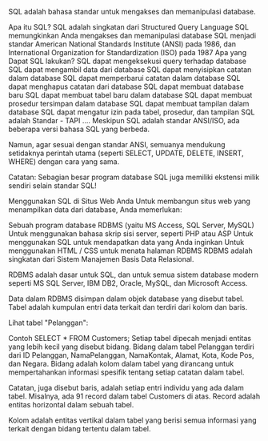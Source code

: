 SQL adalah bahasa standar untuk mengakses dan memanipulasi database.

Apa itu SQL?
SQL adalah singkatan dari Structured Query Language
SQL memungkinkan Anda mengakses dan memanipulasi database
SQL menjadi standar American National Standards Institute (ANSI) pada 1986, dan International Organization for Standardization (ISO) pada 1987
Apa yang Dapat SQL lakukan?
SQL dapat mengeksekusi query terhadap database
SQL dapat mengambil data dari database
SQL dapat menyisipkan catatan dalam database
SQL dapat memperbarui catatan dalam database
SQL dapat menghapus catatan dari database
SQL dapat membuat database baru
SQL dapat membuat tabel baru dalam database
SQL dapat membuat prosedur tersimpan dalam database
SQL dapat membuat tampilan dalam database
SQL dapat mengatur izin pada tabel, prosedur, dan tampilan
SQL adalah Standar - TAPI ....
Meskipun SQL adalah standar ANSI/ISO, ada beberapa versi bahasa SQL yang berbeda.

Namun, agar sesuai dengan standar ANSI, semuanya mendukung setidaknya perintah utama (seperti SELECT, UPDATE, DELETE, INSERT, WHERE) dengan cara yang sama.

Catatan: Sebagian besar program database SQL juga memiliki ekstensi milik sendiri selain standar SQL!

Menggunakan SQL di Situs Web Anda
Untuk membangun situs web yang menampilkan data dari database, Anda memerlukan:

Sebuah program database RDBMS (yaitu MS Access, SQL Server, MySQL)
Untuk menggunakan bahasa skrip sisi server, seperti PHP atau ASP
Untuk menggunakan SQL untuk mendapatkan data yang Anda inginkan
Untuk menggunakan HTML / CSS untuk menata halaman
RDBMS
RDBMS adalah singkatan dari Sistem Manajemen Basis Data Relasional.

RDBMS adalah dasar untuk SQL, dan untuk semua sistem database modern seperti MS SQL Server, IBM DB2, Oracle, MySQL, dan Microsoft Access.

Data dalam RDBMS disimpan dalam objek database yang disebut tabel. Tabel adalah kumpulan entri data terkait dan terdiri dari kolom dan baris.

Lihat tabel "Pelanggan":

Contoh
SELECT * FROM Customers;
Setiap tabel dipecah menjadi entitas yang lebih kecil yang disebut bidang. Bidang dalam tabel Pelanggan terdiri dari ID Pelanggan, NamaPelanggan, NamaKontak, Alamat, Kota, Kode Pos, dan Negara. Bidang adalah kolom dalam tabel yang dirancang untuk mempertahankan informasi spesifik tentang setiap catatan dalam tabel.

Catatan, juga disebut baris, adalah setiap entri individu yang ada dalam tabel. Misalnya, ada 91 record dalam tabel Customers di atas. Record adalah entitas horizontal dalam sebuah tabel.

Kolom adalah entitas vertikal dalam tabel yang berisi semua informasi yang terkait dengan bidang tertentu dalam tabel.

